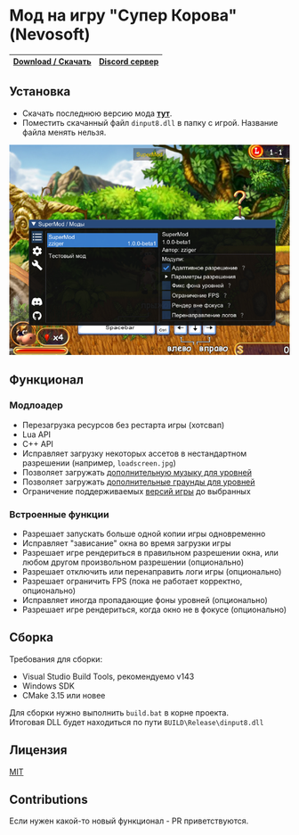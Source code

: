 # Мод на игру "Супер Корова" (Nevosoft)

| [**Download / Скачать**](https://github.com/zziger/supercow-mod/releases/latest/download/dinput8.dll) | [**Discord сервер**](https://discord.gg/VerZycPqhS) |
|-------------------------------------------------------------------------------------------------------|-----------------------------------------------------|

## Установка

- Скачать последнюю версию мода [**тут**](https://github.com/zziger/supercow-mod/releases/latest/download/dinput8.dll).
- Поместить скачанный файл `dinput8.dll` в папку с игрой. Название файла менять нельзя.

![screenshot](.github/screenshot.png)

## Функционал

### Модлоадер

- Перезагрузка ресурсов без рестарта игры (хотсвап)
- Lua API
- C++ API
- Исправляет загрузку некоторых ассетов в нестандартном разрешении (например, `loadscreen.jpg`)
- Позволяет загружать [дополнительную музыку для уровней](https://github.com/zziger/supercow-mod/wiki/%D0%9C%D0%BE%D0%B4%D0%BB%D0%BE%D0%B0%D0%B4%D0%B5%D1%80#%D1%80%D0%B0%D1%81%D1%88%D0%B8%D1%80%D0%B5%D0%BD%D0%B8%D1%8F-%D1%84%D1%83%D0%BD%D0%BA%D1%86%D0%B8%D0%BE%D0%BD%D0%B0%D0%BB%D0%B0-%D0%BC%D0%BE%D0%B4%D0%B4%D0%B8%D0%BD%D0%B3%D0%B0)
- Позволяет загружать [дополнительные граунды для уровней](https://github.com/zziger/supercow-mod/wiki/%D0%9C%D0%BE%D0%B4%D0%BB%D0%BE%D0%B0%D0%B4%D0%B5%D1%80#%D1%80%D0%B0%D1%81%D1%88%D0%B8%D1%80%D0%B5%D0%BD%D0%B8%D1%8F-%D1%84%D1%83%D0%BD%D0%BA%D1%86%D0%B8%D0%BE%D0%BD%D0%B0%D0%BB%D0%B0-%D0%BC%D0%BE%D0%B4%D0%B4%D0%B8%D0%BD%D0%B3%D0%B0)
- Ограничение поддерживаемых [версий игры](https://github.com/zziger/supercow-mod/wiki/%D0%9C%D0%BE%D0%B4%D0%BB%D0%BE%D0%B0%D0%B4%D0%B5%D1%80#%D0%B2%D0%B5%D1%80%D1%81%D0%B8%D0%B8-%D0%B8%D0%B3%D1%80%D1%8B) до выбранных

### Встроенные функции

- Разрешает запускать больше одной копии игры одновременно
- Исправляет "зависание" окна во время загрузки игры
- Разрешает игре рендериться в правильном разрешении окна, или любом другом произвольном разрешении (опционально)
- Разрешает отключить или перенаправить логи игры (опционально)
- Разрешает ограничить FPS (пока не работает корректно, опционально)
- Исправляет иногда пропадающие фоны уровней (опционально)
- Разрешает игре рендериться, когда окно не в фокусе (опционально)

## Сборка

Требования для сборки:

- Visual Studio Build Tools, рекомендуемо v143
- Windows SDK
- CMake 3.15 или новее

Для сборки нужно выполнить `build.bat` в корне проекта.<br>
Итоговая DLL будет находиться по пути `BUILD\Release\dinput8.dll`

## Лицензия

[MIT](LICENSE)

## Contributions

Если нужен какой-то новый функционал - PR приветствуются.<br>